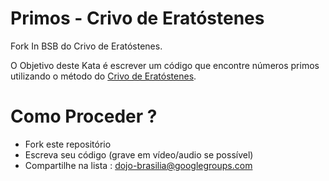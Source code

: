 Primos - Crivo de Eratóstenes
====================

Fork In BSB do Crivo de Eratóstenes.

O Objetivo deste Kata é escrever um código que encontre números primos utilizando o método do [Crivo de Eratóstenes](http://pt.wikipedia.org/wiki/Crivo_de_Erat%C3%B3stenes).

# Como Proceder ?

- Fork este repositório
- Escreva seu código (grave em vídeo/audio se possível)
- Compartilhe na lista : dojo-brasilia@googlegroups.com
